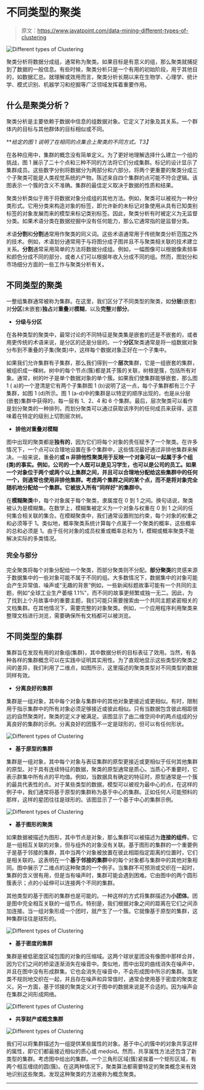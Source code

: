 # 不同类型的聚类

> 原文：<https://www.javatpoint.com/data-mining-different-types-of-clustering>

![Different types of Clustering](img/c52275f43b1e7be5be15e9ab9bc2b7a9.png)

聚类分析将数据分成组，通常称为聚类。如果目标是有意义的组，那么聚类就捕捉到了数据的一般信息。有些时候，聚类分析只是一个有用的初始阶段，用于其他目的，如数据汇总。就理解或效用而言，聚类分析长期以来在生物学、心理学、统计学、模式识别、机器学习和挖掘等广泛领域发挥着重要作用。

## 什么是聚类分析？

聚类分析是主要依赖于数据中信息的组数据对象。它定义了对象及其关系。一个群体内的目标与其他群体的目标相似或不同。

***给定的图 1 说明了在相同的点集合上聚类的不同方式。*T3】**

在各种应用中，集群的概念没有简单定义。为了更好地理解选择什么建立一个组的挑战，图 1 展示了二十个点和三种不同的方法将它们分成集群。标记的设计显示了集群成员。这些数字分别将数据分为两部分和六部分。将两个更重要的聚类分成三个子聚类可能是人类视觉系统的产物。陈述来自四个集群的点可能不符合逻辑。该图表示一个簇的含义不准确。集群的最佳定义取决于数据的性质和结果。

聚类分析类似于用于将数据对象分成组的其他方法。例如，聚类可以被视为一种分类形式。它用分类来构造对象的标签，即允许新的未标记对象使用从具有已知类别标签的对象发展而来的模型来标记类别标签。因此，聚类分析有时被定义为无监督分类。如果术语分类在数据挖掘中没有任何能力，那么它通常指的是监督分类。

术语**分割**和**分割**通常用作聚类的同义词。这些术语通常用于传统聚类分析范围之外的技术。例如，术语划分通常用于与将图分成子图并且不与聚类相关联的技术建立关系。**分割**通常采用简单的方法将数据分成组。例如，一幅图像可以根据像素频率和颜色分成不同的部分，或者人们可以根据年收入分成不同的组。然而，图划分和市场细分方面的一些工作与聚类分析有关。

## 不同类型的聚类

一整组集群通常被称为集群。在这里，我们区分了不同类型的聚类，如**分层**(嵌套)对**分区**(未嵌套)**独占**对**重叠**对**模糊**，以及**完整**对**部分**。

*   **分级与分区**

在各种类型的聚类中，最常讨论的不同特征是聚类集是嵌套的还是不嵌套的，或者用更传统的术语来说，是分区的还是分层的。一个**分区**聚类通常是将一组数据对象分布到不重叠的子集(聚类)中，这样每个数据对象正好在一个子集中。

如果我们允许集群有子集群，那么我们得到一个**层次**集群，它是一组嵌套的集群，被组织成一棵树。树中的每个节点(簇)都是其子簇的关联，树根是簇，包括所有对象。通常，树的叶子是单个数据对象的单个簇。如果我们使集群能够嵌套，那么图 1 ( a)的一个澄清是它有两个子集群图 1 (b)说明了这一点，每个子集群都有三个子集群，如图 1 (d)所示。图 1 (a-d)中的集群是以特定的顺序出现的，也是从分层(嵌套)集群中获得的，每一层有 1、2、4 和 6 个集群。最后，层次聚类可以看作是划分聚类的一种排列，而划分聚类可以通过获取该序列的任何成员来获得，这意味着在特定的级别上切割层次树。

*   **排他对重叠对模糊**

图中出现的聚类都是**独有的**，因为它们将每个对象的责任赋予了一个聚类。在许多情况下，一个点可以合理地设置在多个集群中，这些情况最好通过非排他集群来解决。一般来说，重叠的**或 n **非排他性聚类**用于反映一个对象可以一起属于多个组(类)的事实。例如，公司的一个人既可以是见习学生，也可以是公司的员工。如果一个对象位于两个或两个以上集群之间，并且可以合理地分配给这些集群中的任何一个，则通常也使用非排他集群。考虑两个集群之间的某个点，而不是将对象完全随机地分配给一个集群。它被放入所有“同样好”的集群中。**

在**模糊聚类**中，每个对象属于每个聚类，隶属度在 0 到 1 之间。换句话说，聚类被认为是模糊集。在数学上，模糊集被定义为一个对象与权重在 0 到 1 之间的任何集合相关联的集合。在模糊聚类中，我们通常设置附加约束，每个对象的权重之和必须等于 1。类似地，概率聚类系统计算每个点属于一个聚类的概率，这些概率的总和必须是 1。由于任何对象的成员权重或概率总和为 1，模糊或概率聚类不能解决实际的多类情况。

### 完全与部分

完全聚类将每个对象分配给一个聚类，而部分聚类则不分配。**部分聚类**的灵感来源于数据集中的一些对象可能不属于不同的组。大多数情况下，数据集中的对象可能会产生异常值、噪声或“无趣的背景”例如，一些新闻标题故事可能有一个共同的主题，例如“全球工业生产萎缩 1.1%”，而不同的故事更频繁或独一无二。因此，为了找到上个月故事中的重要主题，我们可能只需要搜索由一个共同主题紧密相关的文档集群。在其他情况下，需要完整的对象聚类。例如，一个应用程序利用聚类来整理文档进行浏览，需要确保所有文档都可以被浏览。

## 不同类型的集群

集群旨在发现有用的对象组(集群)，其中数据分析的目标表征了效用。当然，有各种各样的集群概念可以在实践中证明其实用性。为了直观地显示这些类型的聚类之间的差异，我们利用了二维点，如图所示，这里描述的聚类类型对不同类型的数据同样有效。

*   **分离良好的集群**

集群是一组对象，其中每个对象与集群中的其他对象更接近或更相似。有时，限制用于指示集群中的所有对象必须足够接近或彼此相似。只有当数据包含彼此相距很远的自然聚类时，聚类的定义才被满足。该图显示了由二维空间中的两点组成的分离良好的集群的示例。分离良好的团簇不一定是球形的，但可以有任何形状。

![Different types of Clustering](img/b815d1a9f0ffaa920e27b56d3d9d22a3.png)

*   **基于原型的集群**

集群是一组对象，其中每个对象与表征集群的原型更接近或更相似于任何其他集群的原型。对于具有连续特征的数据，聚类的原型通常是质心。当质心不重要时，它表示群集中所有点的平均值。例如，当数据具有确定的特征时，原型通常是一个簇的最具代表性的点。对于某些类型的数据，模型可以被视为最中心的点，在这样的例子中，我们通常将基于原型的集群称为基于中心的集群。正如任何人可能预料的那样，这样的星团往往是球形的。该图显示了一个基于中心的集群示例。

![Different types of Clustering](img/5ae9acb1f7348d2d2430912d7bbcc3eb.png)

*   **基于图形的聚类**

如果数据被描述为图形，其中节点是对象，那么集群可以被描述为**连接的组件**。它是一组相互关联的对象，但与组外的对象没有关联。基于图形的集群的一个重要例子是基于邻接的集群，其中当两个对象被放置在彼此相距指定距离的位置时，它们是相关联的。这表明在一个**基于邻接的集群**中的每个对象都与集群中的其他对象相同。图中展示了二维点的这种聚类的一个例子。当集群不可预测或交织在一起时，集群的含义很有用，但是当有噪声时，集群可能会遇到困难。它由图中的两个圆形簇表示；点的小延伸可以连接两个不同的集群。

其他类型的基于图形的集群也是可能的。一种这样的方式将集群描述为**小团体**。团是图中完全相互关联的一组节点。特别是，我们根据对象之间的距离在它们之间添加连接。当一组对象形成一个团时，就产生了一个簇。它就像基于原型的集群，这种集群往往是球形的。

![Different types of Clustering](img/40dd58187a77f7c01fb3ab084a44e080.png)

*   **基于密度的集群**

集群是被低密度区域包围的对象的压缩域。这两个球状星团没有像图中那样合并，因为它们之间的桥梁逐渐消失在噪音中。类似地，图中出现的曲线消失在噪声中，并且在图中没有形成群集。它也会消失在噪音中，不会形成图中所示的集群。当聚类不规则地交织在一起，并且存在噪声和异常值时，通常会使用基于密度的聚类定义。另一方面，基于邻接的聚类定义对于图中的数据来说是不合适的。因为噪声会在集群之间形成网络。

![Different types of Clustering](img/76885db57867cd1e7d4d2b75a6f0efac.png)

*   **共享财产或概念集群**

![Different types of Clustering](img/896b76154f94546feecb931539d875c4.png)

我们可以将集群描述为一组提供某些属性的对象。基于中心的簇中的对象共享这样的属性，即它们都最接近相似的质心或 medoid。然而，共享属性方法还包含了新类型的集群。考虑图中给出的集群。一个三角形区域(簇)紧挨着一个矩形区域，有两个相互缠绕的圆(簇)。在这两种情况下，聚类算法都需要特定的聚类概念来有效地识别这些聚类。发现这种聚类的方法被称为概念聚类。

* * *